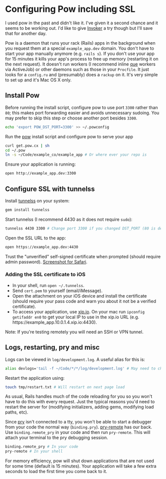 # Configuring Pow including SSL

I used pow in the past and didn't like it. I've given it a second chance and it seems to be working out. I'd like to give [Invoker](http://invoker.codemancers.com) a try though but I'll save that for another day.

Pow is a daemon that runs your rack (Rails) apps in the background when you request them at a special `example_app.dev` domain. You don't have to start your app manually anymore (e.g. `rails s`). If you don't use your app for 15 minutes it kills your app's process to free up memory (restarting it on the next request). It doesn't run workers (I recommend inline [que](https://github.com/chanks/que) workers via ActiveJob) or other daemons such as those in your `Procfile`. It just looks for a `config.ru` and (presumably) does a `rackup` on it. It's very simple to set up and it's Mac OS X only.

<!-- truncate -->

## Install Pow

Before running the install script, configure pow to use port `3300` rather than `80`; this makes port forwarding easier and avoids unnecessary sudoing. You may prefer to skip this step or choose another port besides `3300`.

```bash
echo 'export POW_DST_PORT=3300' >> ~/.powconfig
```

Run the [pow](http://pow.cx) install script and configure pow to serve your app

```bash
curl get.pow.cx | sh
cd ~/.pow
ln -s ~/Code/example_co/example_app # Or where ever your repo is
```

Ensure your application is running:

```bash
open http://example_app.dev:3300
```

## Configure SSL with tunnelss

Install [tunnelss](https://github.com/rchampourlier/tunnelss) on your system:

```bash
gem install tunnelss
```

Start tunnelss (I recommend 4430 as it does not require `sudo`):

```bash
tunnelss 4430 3300 # Change port 3300 if you changed DST_PORT (80 is default)
```

Open the SSL URL to the app:

```bash
open https://example_app.dev:4430
```

Trust the "unverified" self-signed certificate when prompted (should require admin password). [Screenshot for Safari](https://cloud.githubusercontent.com/assets/28198/5825515/9d33e926-a0b1-11e4-8fa2-8fb5157b2e86.png).

### Adding the SSL certificate to iOS

- In your shell, run `open ~/.tunnelss`.
- Send `cert.pem` to yourself (email/iMessage).
- Open the attachment on your iOS device and install the certificate (should require your pass code and warn you about it not be a verified certificate).
- To access your application, use [xip.io](http://xip.io). On your mac run `ipconfig getifaddr en0` to get your local IP to use in the xip.io URL (e.g. https://example\_app.10.0.1.4.xip.io:4430).

Note: If you're testing remotely you will need an SSH or VPN tunnel.

## Logs, restarting, pry and misc

Logs can be viewed in `log/development.log`. A useful alias for this is:

```bash
alias devlogs='tail -f ~/Code/*/*/log/development.log' # May need to change path
```

Restart the application using:

```bash
touch tmp/restart.txt # Will restart on next page load
```

As usual, Rails handles much of the code reloading for you so you won't have to do this with every request. Just the typical reasons you'd need to restart the server for (modifying initializers, adding gems, modifying load paths, etc).

Since [pry](http://pryrepl.org) isn't connected to a tty, you won't be able to start a debugger from your code the normal way (`binding.pry`). [pry-remote](https://github.com/Mon-Ouie/pry-remote) has our back. Use `binding.remote_pry` in your code and then run `pry-remote`. This will attach your terminal to the pry debugging session.

```bash
binding.remote_pry # In your code
pry-remote # In your shell
```

For memory efficiency, pow will shut down applications that are not used for some time (default is 15 minutes). Your application will take a few extra seconds to load the first time you come back to it.
